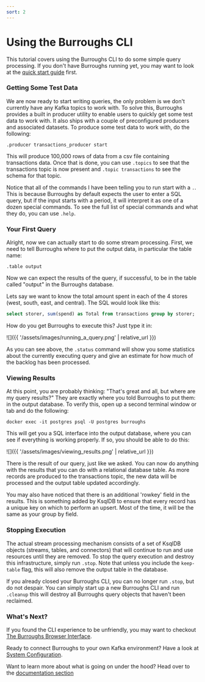 ```yaml
---
sort: 2
---
```


# Using the Burroughs CLI

This tutorial covers using the Burroughs CLI to do some simple query processing. If you don't have Burroughs running yet, you may want to look at the [quick start guide](/tutorial/quick_start) first.

### Getting Some Test Data
We are now ready to start writing queries, the only problem is we don't currently have any Kafka topics to work with. To solve this, Burroughs provides a built in producer utility to enable users to quickly get some test data to work with. It also ships with a couple of preconfigured producers and associated datasets. To produce some test data to work with, do the following:

`.producer transactions_producer start`

This will produce 100,000 rows of data from a csv file containing transactions data. Once that is done, you can use `.topics` to see that the transactions topic is now present and `.topic transactions` to see the schema for that topic. 

Notice that all of the commands I have been telling you to run start with a `.`. This is because Burroughs by default expects the user to enter a SQL query, but if the input starts with a period, it will interpret it as one of a dozen special commands. To see the full list of special commands and what they do, you can use `.help`.

### Your First Query
Alright, now we can actually start to do some stream processing. First, we need to tell Burroughs where to put the output data, in particular the table name:

`.table output`

Now we can expect the results of the query, if successful, to be in the table called "output" in the Burroughs database.

Lets say we want to know the total amount spent in each of the 4 stores (west, south, east, and central). The SQL would look like this:

```sql
select storer, sum(spend) as Total from transactions group by storer;
```

How do you get Burroughs to execute this? Just type it in:

![]({{ '/assets/images/running_a_query.png' | relative_url }})

As you can see above, the `.status` command will show you some statistics about the currently executing query and give an estimate for how much of the backlog has been processed.

### Viewing Results

At this point, you are probably thinking: "That's great and all, but where are my query results?" They are exactly where you told Burroughs to put them: in the output database. To verify this, open up a second terminal window or tab and do the following:

`docker exec -it postgres psql -U postgres burroughs`

This will get you a SQL interface into the output database, where you can see if everything is working properly. If so, you should be able to do this:

![]({{ '/assets/images/viewing_results.png' | relative_url }})

There is the result of our query, just like we asked. You can now do anything with the results that you can do with a relational database table. As more records are produced to the transactions topic, the new data will be processed and the output table updated accordingly. 

You may also have noticed that there is an additional 'rowkey' field in the results. This is something added by KsqlDB to ensure that every record has a unique key on which to perform an upsert. Most of the time, it will be the same as your group by field.

### Stopping Execution
The actual stream processing mechanism consists of a set of KsqlDB objects (streams, tables, and connectors) that will continue to run and use resources until they are removed. To stop the query execution and destroy this infrastructure, simply run `.stop`. Note that unless you include the `keep-table` flag, this will also remove the output table in the database.

If you already closed your Burroughs CLI, you can no longer run `.stop`, but do not despair. You can simply start up a new Burroughs CLI and run `.cleanup` this will destroy all Burroughs query objects that haven't been reclaimed.

### What's Next?
If you found the CLI experience to be unfriendly, you may want to checkout [The Burroughs Browser Interface](/tutorial/gui).

Ready to connect Burroughs to your own Kafka environment? Have a look at [System Configuration](/tutorial/config).

Want to learn more about what is going on under the hood? Head over to the [documentation section](/documentation)